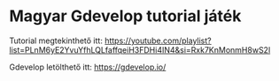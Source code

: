 # Magyar Gdevelop tutorial játék

Tutorial megtekinthető itt: https://youtube.com/playlist?list=PLnM6yE2YvuYfhLQLfaffqeiH3FDHi4IN4&si=Rxk7KnMonmH8wS2l

Gdevelop letölthető itt: https://gdevelop.io/
